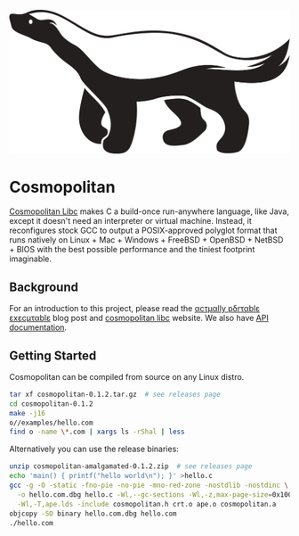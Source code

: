 ![Cosmopolitan Honeybadger](usr/share/img/honeybadger.png)

# Cosmopolitan

[Cosmopolitan Libc](https://justine.lol/cosmopolitan/index.html) makes C
a build-once run-anywhere language, like Java, except it doesn't need an
interpreter or virtual machine. Instead, it reconfigures stock GCC to
output a POSIX-approved polyglot format that runs natively on Linux +
Mac + Windows + FreeBSD + OpenBSD + NetBSD + BIOS with the best possible
performance and the tiniest footprint imaginable.

## Background

For an introduction to this project, please read the [αcτµαlly pδrταblε
εxεcµταblε](https://justine.lol/ape.html) blog post and [cosmopolitan
libc](https://justine.lol/cosmopolitan/index.html) website. We also have
[API documentation](https://justine.lol/cosmopolitan/documentation.html).

## Getting Started

Cosmopolitan can be compiled from source on any Linux distro.

```sh
tar xf cosmopolitan-0.1.2.tar.gz  # see releases page
cd cosmopolitan-0.1.2
make -j16
o//examples/hello.com
find o -name \*.com | xargs ls -rShal | less
```

Alternatively you can use the release binaries:

```sh
unzip cosmopolitan-amalgamated-0.1.2.zip  # see releases page
echo 'main() { printf("hello world\n"); }' >hello.c
gcc -g -O -static -fno-pie -no-pie -mno-red-zone -nostdlib -nostdinc \
  -o hello.com.dbg hello.c -Wl,--gc-sections -Wl,-z,max-page-size=0x1000 -fuse-ld=bfd \
  -Wl,-T,ape.lds -include cosmopolitan.h crt.o ape.o cosmopolitan.a
objcopy -SO binary hello.com.dbg hello.com
./hello.com
```
